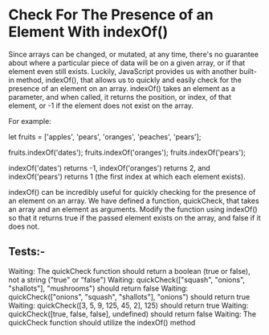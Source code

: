 # Check For The Presence of an Element With indexOf()

Since arrays can be changed, or mutated, at any time, there's no guarantee about where a particular piece of data will be on a given array, or if that element even still exists. Luckily, JavaScript provides us with another built-in method, indexOf(), that allows us to quickly and easily check for the presence of an element on an array. indexOf() takes an element as a parameter, and when called, it returns the position, or index, of that element, or -1 if the element does not exist on the array.

For example:

let fruits = ['apples', 'pears', 'oranges', 'peaches', 'pears'];

fruits.indexOf('dates');
fruits.indexOf('oranges');
fruits.indexOf('pears');

indexOf('dates') returns -1, indexOf('oranges') returns 2, and indexOf('pears') returns 1 (the first index at which each element exists).

indexOf() can be incredibly useful for quickly checking for the presence of an element on an array. We have defined a function, quickCheck, that takes an array and an element as arguments. Modify the function using indexOf() so that it returns true if the passed element exists on the array, and false if it does not.

## Tests:-

Waiting: The quickCheck function should return a boolean (true or false), not a string ("true" or "false")
Waiting: quickCheck(["squash", "onions", "shallots"], "mushrooms") should return false
Waiting: quickCheck(["onions", "squash", "shallots"], "onions") should return true
Waiting: quickCheck([3, 5, 9, 125, 45, 2], 125) should return true
Waiting: quickCheck([true, false, false], undefined) should return false
Waiting: The quickCheck function should utilize the indexOf() method
